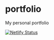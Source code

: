 # portfolio
My personal portfolio

[![Netlify Status](https://api.netlify.com/api/v1/badges/97dc7aab-aab4-4f6c-a8f4-0a9cb5ff04e9/deploy-status)](https://app.netlify.com/sites/markjohn-valdez/deploys)